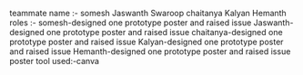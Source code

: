 teammate name :- somesh
                 Jaswanth Swaroop
                 chaitanya 
                 Kalyan 
                 Hemanth 
roles :- somesh-designed one prototype poster and raised issue
        Jaswanth-designed one prototype poster and raised issue 
        chaitanya-designed one prototype poster and raised issue
        Kalyan-designed one prototype poster and raised issue
        Hemanth-designed one prototype poster and raised issue
poster tool used:-canva                 
